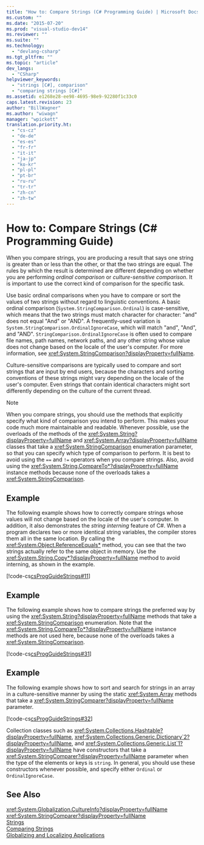 ```yaml
---
title: "How to: Compare Strings (C# Programming Guide) | Microsoft Docs"
ms.custom: ""
ms.date: "2015-07-20"
ms.prod: "visual-studio-dev14"
ms.reviewer: ""
ms.suite: ""
ms.technology: 
  - "devlang-csharp"
ms.tgt_pltfrm: ""
ms.topic: "article"
dev_langs: 
  - "CSharp"
helpviewer_keywords: 
  - "strings [C#], comparison"
  - "comparing strings [C#]"
ms.assetid: e1268e28-ee98-4695-98e9-92280f1c33c0
caps.latest.revision: 23
author: "BillWagner"
ms.author: "wiwagn"
manager: "wpickett"
translation.priority.ht: 
  - "cs-cz"
  - "de-de"
  - "es-es"
  - "fr-fr"
  - "it-it"
  - "ja-jp"
  - "ko-kr"
  - "pl-pl"
  - "pt-br"
  - "ru-ru"
  - "tr-tr"
  - "zh-cn"
  - "zh-tw"
---
```

# How to: Compare Strings (C# Programming Guide)
When you compare strings, you are producing a result that says one string is greater than or less than the other, or that the two strings are equal. The rules by which the result is determined are different depending on whether you are performing *ordinal comparison* or *culture-sensitive comparison*. It is important to use the correct kind of comparison for the specific task.  
  
 Use basic ordinal comparisons when you have to compare or sort the values of two strings without regard to linguistic conventions. A basic ordinal comparison (`System.StringComparison.Ordinal`) is case-sensitive, which means that the two strings must match character for character: "and" does not equal "And" or "AND". A frequently-used variation is `System.StringComparison.OrdinalIgnoreCase`, which will match "and", "And", and "AND". `StringComparison.OrdinalIgnoreCase` is often used to compare file names, path names, network paths, and any other string whose value does not change based on the locale of the user's computer. For more information, see <xref:System.StringComparison?displayProperty=fullName>.  
  
 Culture-sensitive comparisons are typically used to compare and sort strings that are input by end users, because the characters and sorting conventions of these strings might vary depending on the locale of the user's computer. Even strings that contain identical characters might sort differently depending on the culture of the current thread.  
  
> [!NOTE]
>  When you compare strings, you should use the methods that explicitly specify what kind of comparison you intend to perform. This makes your code much more maintainable and readable. Whenever possible, use the overloads of the methods of the <xref:System.String?displayProperty=fullName> and <xref:System.Array?displayProperty=fullName> classes that take a <xref:System.StringComparison> enumeration parameter, so that you can specify which type of comparison to perform. It is best to avoid using the `==` and `!=` operators when you compare strings. Also, avoid using the <xref:System.String.CompareTo*?displayProperty=fullName> instance methods because none of the overloads takes a <xref:System.StringComparison>.  
  
## Example  
 The following example shows how to correctly compare strings whose values will not change based on the locale of the user's computer. In addition, it also demonstrates the *string interning* feature of C#. When a program declares two or more identical string variables, the compiler stores them all in the same location. By calling the <xref:System.Object.ReferenceEquals*> method, you can see that the two strings actually refer to the same object in memory. Use the <xref:System.String.Copy*?displayProperty=fullName> method to avoid interning, as shown in the example.  
  
 [!code-cs[csProgGuideStrings#11](../../../csharp/programming-guide/strings/codesnippet/CSharp/how-to-compare-strings_1.cs)]  
  
## Example  
 The following example shows how to compare strings the preferred way by using the <xref:System.String?displayProperty=fullName> methods that take a <xref:System.StringComparison> enumeration. Note that the <xref:System.String.CompareTo*?displayProperty=fullName> instance methods are not used here, because none of the overloads takes a <xref:System.StringComparison>.  
  
 [!code-cs[csProgGuideStrings#31](../../../csharp/programming-guide/strings/codesnippet/CSharp/how-to-compare-strings_2.cs)]  
  
## Example  
 The following example shows how to sort and search for strings in an array in a culture-sensitive manner by using the static <xref:System.Array> methods that take a <xref:System.StringComparer?displayProperty=fullName> parameter.  
  
 [!code-cs[csProgGuideStrings#32](../../../csharp/programming-guide/strings/codesnippet/CSharp/how-to-compare-strings_3.cs)]  
  
 Collection classes such as <xref:System.Collections.Hashtable?displayProperty=fullName>, <xref:System.Collections.Generic.Dictionary`2?displayProperty=fullName>, and <xref:System.Collections.Generic.List`1?displayProperty=fullName> have constructors that take a <xref:System.StringComparer?displayProperty=fullName> parameter when the type of the elements or keys is `string`. In general, you should use these constructors whenever possible, and specify either `Ordinal` or `OrdinalIgnoreCase`.  
  
## See Also  
 <xref:System.Globalization.CultureInfo?displayProperty=fullName>   
 <xref:System.StringComparer?displayProperty=fullName>   
 [Strings](../../../csharp/programming-guide/strings/index.md)   
 [Comparing Strings](../Topic/Comparing%20Strings%20in%20the%20.NET%20Framework.md)   
 [Globalizing and Localizing Applications](/visual-studio/ide/globalizing-and-localizing-applications)